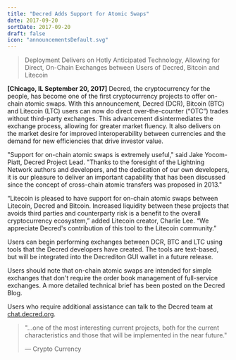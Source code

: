 ```yaml
---
title: "Decred Adds Support for Atomic Swaps"
date: 2017-09-20
sortDate: 2017-09-20
draft: false
icon: "announcementsDefault.svg"
---
```


> Deployment Delivers on Hotly Anticipated Technology, Allowing for Direct,
> On-Chain Exchanges between Users of Decred, Bitcoin and Litecoin

**[Chicago, IL September 20, 2017]** Decred, the cryptocurrency for the people,
has become one of the first cryptocurrency projects to offer on-chain atomic
swaps. With this announcement, Decred (DCR), Bitcoin (BTC) and Litecoin (LTC)
users can now do direct over-the-counter (“OTC”) trades without third-party
exchanges. This advancement disintermediates the exchange process, allowing for
greater market fluency. It also delivers on the market desire for improved
interoperability between currencies and the demand for new efficiencies that
drive investor value.

"Support for on-chain atomic swaps is extremely useful," said Jake Yocom-Piatt,
Decred Project Lead. "Thanks to the foresight of the Lightning Network authors
and developers, and the dedication of our own developers, it is our pleasure to
deliver an important capability that has been discussed since the concept of
cross-chain atomic transfers was proposed in 2013."

“Litecoin is pleased to have support for on-chain atomic swaps between Litecoin,
Decred and Bitcoin. Increased liquidity between these projects that avoids third
parties and counterparty risk is a benefit to the overall cryptocurrency
ecosystem,” added Litecoin creator, Charlie Lee. “We appreciate Decred's
contribution of this tool to the Litecoin community.”

Users can begin performing exchanges between DCR, BTC and LTC using tools that
the Decred developers have created. The tools are text-based, but will be
integrated into the Decrediton GUI wallet in a future release.

Users should note that on-chain atomic swaps are intended for simple exchanges
that don't require the order book management of full-service exchanges. A more
detailed technical brief has been posted on the Decred Blog.

Users who require additional assistance can talk to the Decred team at
[chat.decred.org](https://chat.decred.org).

> "...one of the most interesting current projects, both for the current
> characteristics and those that will be implemented in the near future."
>
> — Crypto Currency
